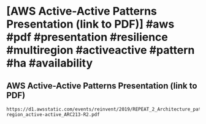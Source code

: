 # [AWS Active-Active Patterns Presentation (link to PDF)] #aws #pdf #presentation #resilience #multiregion #activeactive #pattern #ha #availability

## AWS Active-Active Patterns Presentation (link to PDF)

```text
https://d1.awsstatic.com/events/reinvent/2019/REPEAT_2_Architecture_patterns_for_multi-region_active-active_ARC213-R2.pdf
```

